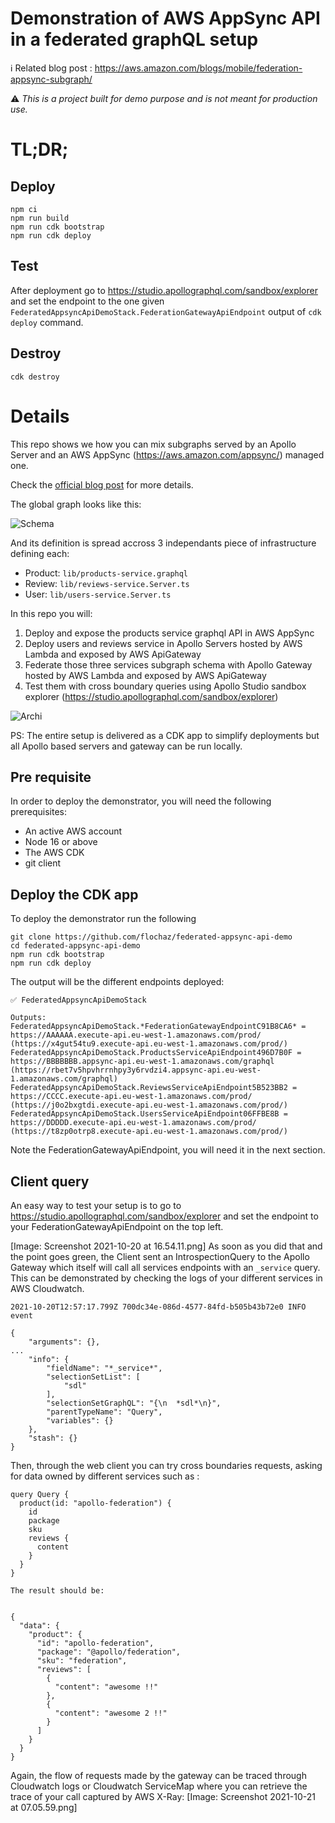 # Demonstration of AWS AppSync API in a federated graphQL setup

:information_source: Related blog post : https://aws.amazon.com/blogs/mobile/federation-appsync-subgraph/

:warning: *This is a project built for demo purpose and is not meant for production use.*

# TL;DR;

## Deploy

```
npm ci
npm run build
npm run cdk bootstrap
npm run cdk deploy
```

## Test

After deployment go to https://studio.apollographql.com/sandbox/explorer and set the endpoint to the one given `FederatedAppsyncApiDemoStack.FederationGatewayApiEndpoint` output of `cdk deploy` command.

## Destroy

```
cdk destroy
```

# Details

This repo shows we how you can mix subgraphs served by an Apollo Server and an AWS AppSync (https://aws.amazon.com/appsync/) managed one.

Check the [official blog post](https://aws.amazon.com/blogs/mobile/federation-appsync-subgraph/) for more details.

The global graph looks like this:

![Schema](docs/images/Apollo-AppSync-Fed-schema.png)

And its definition is spread accross 3 independants piece of infrastructure defining each:
* Product: `lib/products-service.graphql`
* Review: `lib/reviews-service.Server.ts`
* User: `lib/users-service.Server.ts`


In this repo you will:

1. Deploy and expose the products service graphql API in AWS AppSync
1. Deploy users and reviews service in Apollo Servers hosted by AWS Lambda and exposed by AWS ApiGateway
1. Federate those three services subgraph schema with Apollo Gateway hosted by AWS Lambda and exposed by AWS ApiGateway
1. Test them with cross boundary queries using Apollo Studio sandbox explorer (https://studio.apollographql.com/sandbox/explorer)


![Archi](docs/images/Apollo-AppSync-Fed-Archi.png)

PS: The entire setup is delivered as a CDK app to simplify deployments but all Apollo based servers and gateway can be run locally.

## Pre requisite

In order to deploy the demonstrator, you will need the following prerequisites:

* An active AWS account
* Node 16 or above
* The AWS CDK
* git client

## Deploy the CDK app

To deploy the demonstrator run the following

```
git clone https://github.com/flochaz/federated-appsync-api-demo
cd federated-appsync-api-demo
npm run cdk bootstrap
npm run cdk deploy
```

The output will be the different endpoints deployed:

```
✅ FederatedAppsyncApiDemoStack

Outputs:
FederatedAppsyncApiDemoStack.*FederationGatewayEndpointC91B8CA6* = https://AAAAAA.execute-api.eu-west-1.amazonaws.com/prod/ (https://x4gut54tu9.execute-api.eu-west-1.amazonaws.com/prod/)
FederatedAppsyncApiDemoStack.ProductsServiceApiEndpoint496D7B0F = https://BBBBBBB.appsync-api.eu-west-1.amazonaws.com/graphql (https://rbet7v5hpvhrrnhpy3y6rvdzi4.appsync-api.eu-west-1.amazonaws.com/graphql)
FederatedAppsyncApiDemoStack.ReviewsServiceApiEndpoint5B523BB2 = https://CCCC.execute-api.eu-west-1.amazonaws.com/prod/ (https://j0o2bxgtdi.execute-api.eu-west-1.amazonaws.com/prod/)
FederatedAppsyncApiDemoStack.UsersServiceApiEndpoint06FFBE8B = https://DDDDD.execute-api.eu-west-1.amazonaws.com/prod/ (https://t8zp0otrp8.execute-api.eu-west-1.amazonaws.com/prod/)
```

Note the FederationGatewayApiEndpoint, you will need it in the next section.

## Client query

An easy way to test your setup is to go to https://studio.apollographql.com/sandbox/explorer and set the endpoint to your FederationGatewayApiEndpoint on the top left.

[Image: Screenshot 2021-10-20 at 16.54.11.png]
As soon as you did that and the point goes green, the Client sent an IntrospectionQuery to the Apollo Gateway which itself will call all services endpoints with an `_service` query. This can be demonstrated by checking the logs of your different services in AWS Cloudwatch.

```
2021-10-20T12:57:17.799Z 700dc34e-086d-4577-84fd-b505b43b72e0 INFO event 

{
    "arguments": {},
...
    "info": {
        "fieldName": "*_service*",
        "selectionSetList": [
            "sdl"
        ],
        "selectionSetGraphQL": "{\n  *sdl*\n}",
        "parentTypeName": "Query",
        "variables": {}
    },
    "stash": {}
}
```

Then, through the web client you can try cross boundaries requests, asking for data owned by different services such as : 

```
query Query {
  product(id: "apollo-federation") {
    id
    package
    sku
    reviews {
      content
    }
  }
}

The result should be:


{
  "data": {
    "product": {
      "id": "apollo-federation",
      "package": "@apollo/federation",
      "sku": "federation",
      "reviews": [
        {
          "content": "awesome !!"
        },
        {
          "content": "awesome 2 !!"
        }
      ]
    }
  }
}
```

Again, the flow of requests made by the gateway can be traced through Cloudwatch logs or Cloudwatch ServiceMap where you can retrieve the trace of your call captured by AWS X-Ray:
[Image: Screenshot 2021-10-21 at 07.05.59.png]
